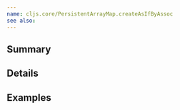```yaml
---
name: cljs.core/PersistentArrayMap.createAsIfByAssoc
see also:
---
```


## Summary

## Details

## Examples
